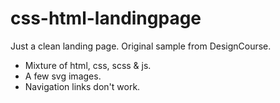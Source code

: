 # css-html-landingpage
Just a clean landing page. Original sample from DesignCourse.
- Mixture of html, css, scss & js.
- A few svg images.
- Navigation links don't work.
